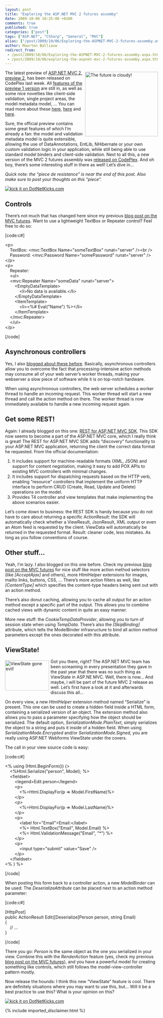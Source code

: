 ```yaml
---
layout: post
title: "Exploring the ASP.NET MVC 2 futures assemby"
date: 2009-10-06 10:25:00 +0100
comments: true
published: true
categories: ["post"]
tags: ["ASP.NET", "CSharp", "General", "MVC"]
alias: ["/post/2009/10/06/Exploring-the-ASPNET-MVC-2-futures-assemby.aspx", "/post/2009/10/06/exploring-the-aspnet-mvc-2-futures-assemby.aspx"]
author: Maarten Balliauw
redirect_from:
 - /post/2009/10/06/Exploring-the-ASPNET-MVC-2-futures-assemby.aspx.html
 - /post/2009/10/06/exploring-the-aspnet-mvc-2-futures-assemby.aspx.html
---
```

<p><img style="border-bottom: 0px; border-left: 0px; margin: 5px 0px 5px 5px; display: inline; border-top: 0px; border-right: 0px" title="The future is cloudy!" src="/images/image_14.png" border="0" alt="The future is cloudy!" width="240" height="213" align="right" /> The latest preview of <a href="http://aspnet.codeplex.com/Release/ProjectReleases.aspx?ReleaseId=33836" target="_blank">ASP.NET MVC 2, preview 2</a>, has been released on CodePlex last week. All <a href="/post/2009/07/31/ASPNET-MVC-2-Preview-1-released!.aspx" target="_blank">features of the preview 1 version</a> are still in, as well as some nice novelties like client-side validation, single project areas, the model metadata model, &hellip; You can read more about these <a href="http://suhair.in/Blog/aspnet-areas-in-depth" target="_blank">here</a>, <a href="ttp://codingndesign.com/blog/?p=76" target="_blank">here</a> and <a href="http://codingndesign.com/blog/?p=96" target="_blank">here</a>.</p>
<p>Sure, the official preview contains some great features of which I&rsquo;m already a fan: the model and validation metadata model is quite extensible, allowing the use of DataAnnotations, EntLib, NHibernate or your own custom validation logic in your application, while still being able to use standard model binders and client-side validation. Next to all this, a new version of the MVC 2 futures assembly was <a href="http://aspnet.codeplex.com/Release/ProjectReleases.aspx?ReleaseId=33836" target="_blank">released on CodePlex</a>. And oh boy, there&rsquo;s some interesting stuff in there as well! Let&rsquo;s dive in&hellip;</p>
<p><em>Quick note: the &ldquo;piece de resistance&rdquo; is near the end of this post. Also make sure to post your thoughts on this &ldquo;piece&rdquo;.</em></p>
<p><a href="http://www.dotnetkicks.com/kick/?url=/post/2009/10/06/Exploring-the-ASPNET-MVC-2-futures-assemby.aspx&amp;title=Exploring the ASP.NET MVC 2 futures assemby"><img src="http://www.dotnetkicks.com/Services/Images/KickItImageGenerator.ashx?url=/post/2009/10/06/Exploring-the-ASPNET-MVC-2-futures-assemby.aspx" border="0" alt="kick it on DotNetKicks.com" /> </a></p>
<h2>Controls</h2>
<p>There&rsquo;s not much that has changed here since my previous <a href="/post/2009/04/02/back-to-the-future!-exploring-aspnet-mvc-futures.aspx" target="_blank">blog post on the MVC futures</a>. Want to use a lightweight TextBox or Repeater control? Feel free to do so:</p>
<p>[code:c#]</p>
<p>&lt;p&gt; <br />&nbsp;&nbsp;&nbsp; TextBox: &lt;mvc:TextBox Name="someTextBox" runat="server" /&gt;&lt;br /&gt; <br />&nbsp;&nbsp;&nbsp; Password: &lt;mvc:Password Name="somePassword" runat="server" /&gt; <br />&lt;/p&gt; <br />&lt;p&gt; <br />&nbsp;&nbsp;&nbsp; Repeater: <br />&nbsp;&nbsp;&nbsp; &lt;ul&gt; <br />&nbsp;&nbsp;&nbsp; &lt;mvc:Repeater Name="someData" runat="server"&gt; <br />&nbsp;&nbsp;&nbsp;&nbsp;&nbsp;&nbsp;&nbsp; &lt;EmptyDataTemplate&gt; <br />&nbsp;&nbsp;&nbsp;&nbsp;&nbsp;&nbsp;&nbsp;&nbsp;&nbsp;&nbsp;&nbsp; &lt;li&gt;No data is available.&lt;/li&gt; <br />&nbsp;&nbsp;&nbsp;&nbsp;&nbsp;&nbsp;&nbsp; &lt;/EmptyDataTemplate&gt; <br />&nbsp;&nbsp;&nbsp;&nbsp;&nbsp;&nbsp;&nbsp; &lt;ItemTemplate&gt; <br />&nbsp;&nbsp;&nbsp;&nbsp;&nbsp;&nbsp;&nbsp;&nbsp;&nbsp;&nbsp;&nbsp; &lt;li&gt;&lt;%# Eval("Name") %&gt;&lt;/li&gt; <br />&nbsp;&nbsp;&nbsp;&nbsp;&nbsp;&nbsp;&nbsp; &lt;/ItemTemplate&gt; <br />&nbsp;&nbsp;&nbsp; &lt;/mvc:Repeater&gt; <br />&nbsp;&nbsp;&nbsp; &lt;/ul&gt; <br />&lt;/p&gt;</p>
<p>[/code]</p>
<h2>Asynchronous controllers</h2>
<p>Yes, I also <a href="/post/2009/04/08/using-the-aspnet-mvc-futures-asynccontroller.aspx" target="_blank">blogged about these before</a>. Basically, asynchronous controllers allow you to overcome the fact that processing-intensive action methods may consume all of your web server&rsquo;s worker threads, making your webserver a slow piece of software while it is on top-notch hardware.</p>
<p>When using asynchronous controllers, the web server schedules a worker thread to handle an incoming request. This worker thread will start a new thread and call the action method on there. The worker thread is now immediately available to handle a new incoming request again.</p>
<h2>Get some REST!</h2>
<p>Again: I already blogged on this one: <a href="/post/2009/08/19/rest-for-aspnet-mvc-sdk.aspx" target="_blank">REST for ASP.NET MVC SDK</a>. This SDK now seems to become a part of the ASP.NET MVC core, which I really think is great! The REST for ASP.NET MVC SDK adds &ldquo;discovery&rdquo; functionality to your ASP.NET MVC application, returning the client the correct data format he requested. From the official documentation:</p>
<ol>
<li>It includes support for machine-readable formats (XML, JSON) and support for content negotiation, making it easy to add POX APIs to existing MVC controllers with minimal changes. </li>
<li>It includes support for dispatching requests based on the HTTP verb, enabling &ldquo;resource&rdquo; controllers that implement the uniform HTTP interface to perform CRUD (Create, Read, Update and Delete) operations on the model. </li>
<li>Provides T4 controller and view templates that make implementing the above scenarios easier.</li>
</ol>
<p>Let&rsquo;s come down to business: the REST SDK is handy because you do not have to care about returning a specific ActionResult: the SDK will automatically check whether a ViewResult, JsonResult, XML output or even an Atom feed is requested by the client. ViewData will automatically be returned in the requested format. Result: cleaner code, less mistakes. As long as you follow conventions of course.</p>
<h2>Other stuff&hellip;</h2>
<p>Yeah, I&rsquo;m lazy. I also blogged on this one before. Check my previous <a href="/post/2009/04/02/back-to-the-future!-exploring-aspnet-mvc-futures.aspx" target="_blank">blog post on the MVC futures</a> for nice stuff like more action method selectors (like <em>[AcceptAjax]</em> and others), more <em>HtmlHelper</em> extensions for images, mailto links, buttons, CSS, &hellip; There&rsquo;s more action filters as well, like <em>[ContentType]</em> which specifies the content-type headers being sent out with an action method.</p>
<p>There&rsquo;s also donut caching, allowing you to cache all output for an action method except a specific part of the output. This allows you to combine cached views with dynamic content in quite an easy manner.</p>
<p>More new stuff: the <em>CookieTempDataProvider</em>, allowing you to turn of session state when using <em>TempData</em>. There&rsquo;s also the <em>[SkipBinding]</em> attribute, which tells the ModelBinder infrasructure to bind all action method parameters except the ones decorated with this attribute.</p>
<h2>ViewState!</h2>
<p><img style="border-bottom: 0px; border-left: 0px; margin: 5px 5px 5px 0px; display: inline; border-top: 0px; border-right: 0px" title="ViewState gone evil!" src="/images/image_15.png" border="0" alt="ViewState gone evil!" width="145" height="99" align="left" /> Got you there, right? The ASP.NET MVC team has been screaming in every presentation they gave in the past year that there was no such thing as ViewState in ASP.NE MVC. Well, there is now&hellip; And maybe, i will be part of the future MVC 2 release as well. Let&rsquo;s first have a look at it and afterwards discuss this all&hellip;</p>
<p>On every view, a new <em>HtmlHelper</em> extension method named &ldquo;Serialize&rdquo; is present. This one can be used to create a hidden field inside a HTML form, containing a serialized version of an object. The extension method also allows you to pass a parameter specifying how the object should be serialized. The default option, <em>SerializationMode.PlainText</em>, simply serializes the object to a string and puts it inside of a hidden field. When using <em>SerializationMode.Encrypted </em>and/or <em>SerializationMode.Signed</em>, you are really using ASP.NET Webforms ViewState under the covers.</p>
<p>The call in your view source code is easy:</p>
<p>[code:c#]</p>
<p>&lt;% using (Html.BeginForm()) {&gt; <br />&nbsp;&nbsp;&nbsp; &lt;%Html.Serialize("person", Model); %&gt; <br />&nbsp;&nbsp;&nbsp; &lt;fieldset&gt; <br />&nbsp;&nbsp;&nbsp;&nbsp;&nbsp;&nbsp;&nbsp; &lt;legend&gt;Edit person&lt;/legend&gt; <br />&nbsp;&nbsp;&nbsp;&nbsp;&nbsp;&nbsp;&nbsp; &lt;p&gt; <br />&nbsp;&nbsp;&nbsp;&nbsp;&nbsp;&nbsp;&nbsp;&nbsp;&nbsp;&nbsp;&nbsp; &lt;%=Html.DisplayFor(p =&gt; Model.FirstName)%&gt; <br />&nbsp;&nbsp;&nbsp;&nbsp;&nbsp;&nbsp;&nbsp; &lt;/p&gt; <br />&nbsp;&nbsp;&nbsp;&nbsp;&nbsp;&nbsp;&nbsp; &lt;p&gt; <br />&nbsp;&nbsp;&nbsp;&nbsp;&nbsp;&nbsp;&nbsp;&nbsp;&nbsp;&nbsp;&nbsp; &lt;%=Html.DisplayFor(p =&gt; Model.LastName)%&gt; <br />&nbsp;&nbsp;&nbsp;&nbsp;&nbsp;&nbsp;&nbsp; &lt;/p&gt; <br />&nbsp;&nbsp;&nbsp;&nbsp;&nbsp;&nbsp;&nbsp; &lt;p&gt; <br />&nbsp;&nbsp;&nbsp;&nbsp;&nbsp;&nbsp;&nbsp;&nbsp;&nbsp;&nbsp;&nbsp; &lt;label for="Email"&gt;Email:&lt;/label&gt; <br />&nbsp;&nbsp;&nbsp;&nbsp;&nbsp;&nbsp;&nbsp;&nbsp;&nbsp;&nbsp;&nbsp; &lt;%= Html.TextBox("Email", Model.Email) %&gt; <br />&nbsp;&nbsp;&nbsp;&nbsp;&nbsp;&nbsp;&nbsp;&nbsp;&nbsp;&nbsp;&nbsp; &lt;%= Html.ValidationMessage("Email", "*") %&gt; <br />&nbsp;&nbsp;&nbsp;&nbsp;&nbsp;&nbsp;&nbsp; &lt;/p&gt; <br />&nbsp;&nbsp;&nbsp;&nbsp;&nbsp;&nbsp;&nbsp; &lt;p&gt; <br />&nbsp;&nbsp;&nbsp;&nbsp;&nbsp;&nbsp;&nbsp;&nbsp;&nbsp;&nbsp;&nbsp; &lt;input type="submit" value="Save" /&gt; <br />&nbsp;&nbsp;&nbsp;&nbsp;&nbsp;&nbsp;&nbsp; &lt;/p&gt; <br />&nbsp;&nbsp;&nbsp; &lt;/fieldset&gt; <br />&lt;% } %&gt;</p>
<p>[/code]</p>
<p>When posting this form back to a controller action, a new <em>ModelBinder</em> can be used: The <em>DeserializeAttribute</em> can be placed next to an action method parameter:</p>
<p>[code:c#]</p>
<p>[HttpPost] <br />public ActionResult Edit([Deserialize]Person person, string Email) <br />{ <br />&nbsp;&nbsp;&nbsp; // ... <br />}</p>
<p>[/code]</p>
<p>There you go: <em>Person</em> is the same object as the one you serialized in your view. Combine this with the <em>RenderAction</em> feature (yes, check my previous <a href="/post/2009/04/02/Back-to-the-future!-Exploring-ASPNET-MVC-Futures.aspx" target="_blank">blog post on the MVC futures</a>), and you have a powerful model for creating something like controls, which still follows the model-view-controller pattern mostly.</p>
<p>Now release the hounds: I think this new &ldquo;ViewState&rdquo; feature is cool. There are definitely situations where you may want to use this, but&hellip; Will it be a best practice to use this? What is your opinion on this?</p>
<p><a href="http://www.dotnetkicks.com/kick/?url=/post/2009/10/06/Exploring-the-ASPNET-MVC-2-futures-assemby.aspx&amp;title=Exploring the ASP.NET MVC 2 futures assemby"><img src="http://www.dotnetkicks.com/Services/Images/KickItImageGenerator.ashx?url=/post/2009/10/06/Exploring-the-ASPNET-MVC-2-futures-assemby.aspx" border="0" alt="kick it on DotNetKicks.com" /> </a></p>
{% include imported_disclaimer.html %}
